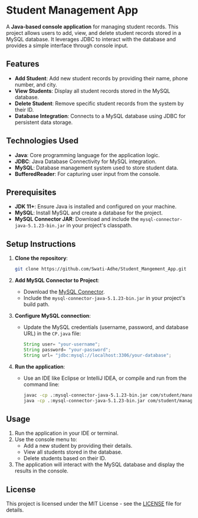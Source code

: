 # Student Management App

A **Java-based console application** for managing student records. This project allows users to add, view, and delete student records stored in a MySQL database. It leverages JDBC to interact with the database and provides a simple interface through console input.

## Features

- **Add Student**: Add new student records by providing their name, phone number, and city.
- **View Students**: Display all student records stored in the MySQL database.
- **Delete Student**: Remove specific student records from the system by their ID.
- **Database Integration**: Connects to a MySQL database using JDBC for persistent data storage.

## Technologies Used

- **Java**: Core programming language for the application logic.
- **JDBC**: Java Database Connectivity for MySQL integration.
- **MySQL**: Database management system used to store student data.
- **BufferedReader**: For capturing user input from the console.

## Prerequisites

- **JDK 11+**: Ensure Java is installed and configured on your machine.
- **MySQL**: Install MySQL and create a database for the project.
- **MySQL Connector JAR**: Download and include the `mysql-connector-java-5.1.23-bin.jar` in your project's classpath.

## Setup Instructions

1. **Clone the repository**:
    ```bash
    git clone https://github.com/Swati-Adhe/Student_Mangement_App.git
    ```

2. **Add MySQL Connector to Project**:
    - Download the [MySQL Connector](https://dev.mysql.com/downloads/connector/j/).
    - Include the `mysql-connector-java-5.1.23-bin.jar` in your project's build path.

3. **Configure MySQL connection**:
    - Update the MySQL credentials (username, password, and database URL) in the `CP.java` file:
      ```java
      String user= "your-username";
      String password= "your-password";
      String url= "jdbc:mysql://localhost:3306/your-database";
      ```

4. **Run the application**:
    - Use an IDE like Eclipse or IntelliJ IDEA, or compile and run from the command line:
      ```bash
      javac -cp .:mysql-connector-java-5.1.23-bin.jar com/student/manage/StudentManagement.java
      java -cp .:mysql-connector-java-5.1.23-bin.jar com/student/manage/StudentManagement
      ```

## Usage

1. Run the application in your IDE or terminal.
2. Use the console menu to:
    - Add a new student by providing their details.
    - View all students stored in the database.
    - Delete students based on their ID.
3. The application will interact with the MySQL database and display the results in the console.



## License

This project is licensed under the MIT License - see the [LICENSE](LICENSE) file for details.
